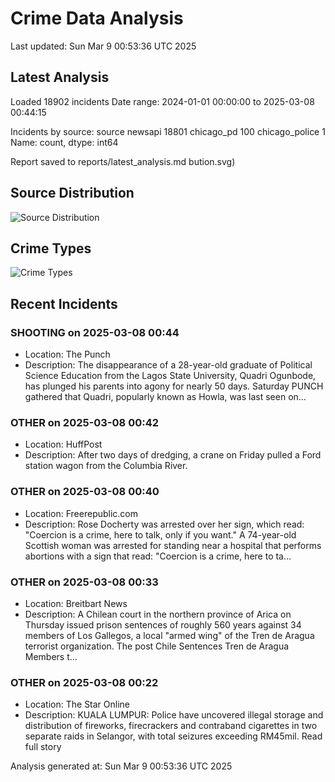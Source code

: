 # Crime Data Analysis
Last updated: Sun Mar  9 00:53:36 UTC 2025

## Latest Analysis

Loaded 18902 incidents
Date range: 2024-01-01 00:00:00 to 2025-03-08 00:44:15

Incidents by source:
source
newsapi           18801
chicago_pd          100
chicago_police        1
Name: count, dtype: int64

Report saved to reports/latest_analysis.md
bution.svg)

## Source Distribution
![Source Distribution](images/source_distribution.svg)

## Crime Types
![Crime Types](images/crime_types.svg)

## Recent Incidents

### SHOOTING on 2025-03-08 00:44
- Location: The Punch
- Description: The disappearance of a 28-year-old graduate of Political Science Education from the Lagos State University, Quadri Ogunbode, has plunged his parents into agony for nearly 50 days. Saturday PUNCH gathered that Quadri, popularly known as Howla, was last seen on…


### OTHER on 2025-03-08 00:42
- Location: HuffPost
- Description: After two days of dredging, a crane on Friday pulled a Ford station wagon from the Columbia River.


### OTHER on 2025-03-08 00:40
- Location: Freerepublic.com
- Description: Rose Docherty was arrested over her sign, which read: "Coercion is a crime, here to talk, only if you want." A 74-year-old Scottish woman was arrested for standing near a hospital that performs abortions with a sign that read: "Coercion is a crime, here to ta…


### OTHER on 2025-03-08 00:33
- Location: Breitbart News
- Description: A Chilean court in the northern province of Arica on Thursday issued prison sentences of roughly 560 years against 34 members of Los Gallegos, a local "armed wing" of the Tren de Aragua terrorist organization.
The post Chile Sentences Tren de Aragua Members t…


### OTHER on 2025-03-08 00:22
- Location: The Star Online
- Description: KUALA LUMPUR: Police have uncovered illegal storage and distribution of fireworks, firecrackers and contraband cigarettes in two separate raids in Selangor, with total seizures exceeding RM45mil. Read full story

Analysis generated at: Sun Mar  9 00:53:36 UTC 2025
